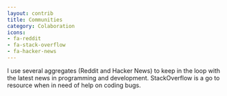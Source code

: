 ```yaml
---
layout: contrib
title: Communities
category: Colaboration
icons:
- fa-reddit
- fa-stack-overflow
- fa-hacker-news
---
```

I use several aggregates (Reddit and Hacker News) to keep in the loop with the latest news in programming and development. StackOverflow is a go to resource when in need of help on coding bugs.